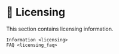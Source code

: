 <!--
SPDX-FileCopyrightText: © 2025 Romain Brault <mail@romainbrault.com>

SPDX-License-Identifier: MIT OR Apache-2.0
-->

# 📝 Licensing

This section contains licensing information.

```{toctree}
Information <licensing>
FAQ <licensing_faq>
```
